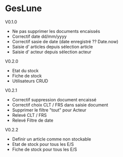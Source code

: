 # GesLune
V0.1.0
 - Ne pas supprimer les documents encaissés
 - Correctif date dd/mm/yyyy
 - Correctif sasie de date (date enregistré ?? Date.now)
 - Saisie d' articles depuis sélection article
 - Saisie d' acteur depuis sélection acteur

V0.2.0
 - Etat du stock
 - Fiche de stock
 - Utilisateurs CRUD

V0.2.1
 - Correctif suppression document encaissé
 - Correctif choix CLT / FRS dans saisie document
 - Supprimer le filtre "tout" pour Acteur
 - Relevé CLT / FRS
 - Relevé Filtre de date

V0.2.2
 - Definir un article comme non stockable
 - Etat de stock pour tous les E/S
 - Fiche de stock pour tous les E/S